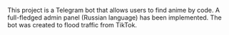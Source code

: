 This project is a Telegram bot that allows users to find anime by code. A full-fledged admin panel (Russian language) has been implemented. The bot was created to flood traffic from TikTok.
